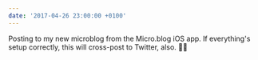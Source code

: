 ```yaml
---
date: '2017-04-26 23:00:00 +0100'
---
```

Posting to my new microblog from the Micro.blog iOS app. If everything's setup correctly, this will cross-post to Twitter, also. 🤞🏻
